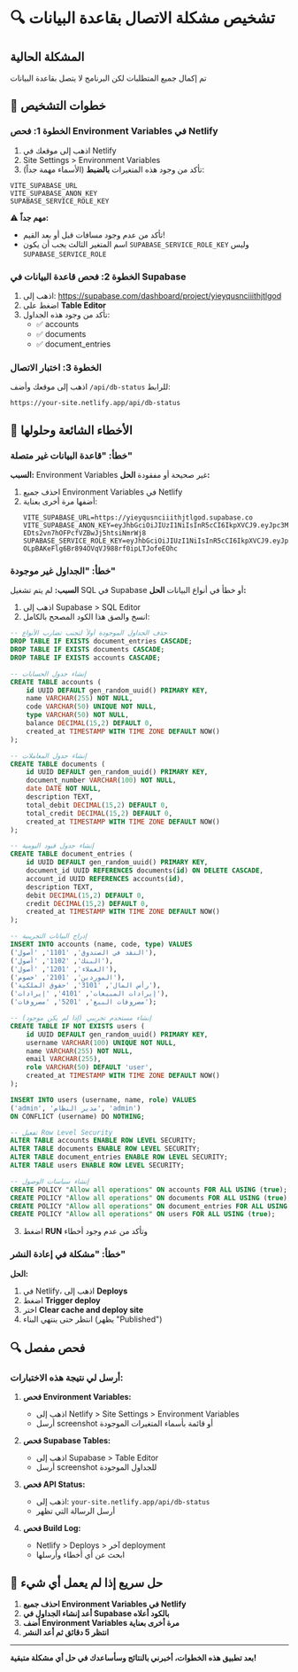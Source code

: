 # 🔍 تشخيص مشكلة الاتصال بقاعدة البيانات

## المشكلة الحالية
تم إكمال جميع المتطلبات لكن البرنامج لا يتصل بقاعدة البيانات

## 🔧 خطوات التشخيص

### الخطوة 1: فحص Environment Variables في Netlify
1. اذهب إلى موقعك في Netlify
2. Site Settings > Environment Variables
3. تأكد من وجود هذه المتغيرات **بالضبط** (الأسماء مهمة جداً):

```
VITE_SUPABASE_URL
VITE_SUPABASE_ANON_KEY  
SUPABASE_SERVICE_ROLE_KEY
```

⚠️ **مهم جداً:** 
- تأكد من عدم وجود مسافات قبل أو بعد القيم!
- اسم المتغير الثالث يجب أن يكون `SUPABASE_SERVICE_ROLE_KEY` وليس `SUPABASE_SERVICE_ROLE`

### الخطوة 2: فحص قاعدة البيانات في Supabase
1. اذهب إلى: https://supabase.com/dashboard/project/yieyqusnciiithjtlgod
2. اضغط على **Table Editor**
3. تأكد من وجود هذه الجداول:
   - ✅ accounts
   - ✅ documents  
   - ✅ document_entries

### الخطوة 3: اختبار الاتصال
اذهب إلى موقعك وأضف `/api/db-status` للرابط:
```
https://your-site.netlify.app/api/db-status
```

## 🚨 الأخطاء الشائعة وحلولها

### خطأ: "قاعدة البيانات غير متصلة"
**السبب:** Environment Variables غير صحيحة أو مفقودة
**الحل:**
1. احذف جميع Environment Variables في Netlify
2. أضفها مرة أخرى بعناية:
   ```
   VITE_SUPABASE_URL=https://yieyqusnciiithjtlgod.supabase.co
   VITE_SUPABASE_ANON_KEY=eyJhbGciOiJIUzI1NiIsInR5cCI6IkpXVCJ9.eyJpc3MiOiJzdXBhYmFzZSIsInJlZiI6InlpZXlxdXNuY2lpaXRoanRsZ29kIiwicm9sZSI6ImFub24iLCJpYXQiOjE3NTA1MTU3MDgsImV4cCI6MjA2NjA5MTcwOH0.ZBmA3i2IMNV-EDts2vn7hOFPcfVZBwJj5htsiNmrWj8
   SUPABASE_SERVICE_ROLE_KEY=eyJhbGciOiJIUzI1NiIsInR5cCI6IkpXVCJ9.eyJpc3MiOiJzdXBhYmFzZSIsInJlZiI6InlpZXlxdXNuY2lpaXRoanRsZ29kIiwicm9sZSI6InNlcnZpY2Vfcm9sZSIsImlhdCI6MTc1MDUxNTcwOCwiZXhwIjoyMDY2MDkxNzA4fQ.TS4-OLpBAKeFlg6Br894OVqVJ988rf0ipLTJofeEOhc
   ```

### خطأ: "الجداول غير موجودة"
**السبب:** لم يتم تشغيل SQL في Supabase أو خطأ في أنواع البيانات
**الحل:**
1. اذهب إلى Supabase > SQL Editor
2. انسخ والصق هذا الكود المصحح بالكامل:

```sql
-- حذف الجداول الموجودة أولاً لتجنب تضارب الأنواع
DROP TABLE IF EXISTS document_entries CASCADE;
DROP TABLE IF EXISTS documents CASCADE;
DROP TABLE IF EXISTS accounts CASCADE;

-- إنشاء جدول الحسابات
CREATE TABLE accounts (
    id UUID DEFAULT gen_random_uuid() PRIMARY KEY,
    name VARCHAR(255) NOT NULL,
    code VARCHAR(50) UNIQUE NOT NULL,
    type VARCHAR(50) NOT NULL,
    balance DECIMAL(15,2) DEFAULT 0,
    created_at TIMESTAMP WITH TIME ZONE DEFAULT NOW()
);

-- إنشاء جدول المعاملات
CREATE TABLE documents (
    id UUID DEFAULT gen_random_uuid() PRIMARY KEY,
    document_number VARCHAR(100) NOT NULL,
    date DATE NOT NULL,
    description TEXT,
    total_debit DECIMAL(15,2) DEFAULT 0,
    total_credit DECIMAL(15,2) DEFAULT 0,
    created_at TIMESTAMP WITH TIME ZONE DEFAULT NOW()
);

-- إنشاء جدول قيود اليومية
CREATE TABLE document_entries (
    id UUID DEFAULT gen_random_uuid() PRIMARY KEY,
    document_id UUID REFERENCES documents(id) ON DELETE CASCADE,
    account_id UUID REFERENCES accounts(id),
    description TEXT,
    debit DECIMAL(15,2) DEFAULT 0,
    credit DECIMAL(15,2) DEFAULT 0,
    created_at TIMESTAMP WITH TIME ZONE DEFAULT NOW()
);

-- إدراج البيانات التجريبية
INSERT INTO accounts (name, code, type) VALUES
('النقد في الصندوق', '1101', 'أصول'),
('البنك', '1102', 'أصول'),
('العملاء', '1201', 'أصول'),
('الموردين', '2101', 'خصوم'),
('رأس المال', '3101', 'حقوق الملكية'),
('إيرادات المبيعات', '4101', 'إيرادات'),
('مصروفات البيع', '5201', 'مصروفات');

-- إنشاء مستخدم تجريبي (إذا لم يكن موجود)
CREATE TABLE IF NOT EXISTS users (
    id UUID DEFAULT gen_random_uuid() PRIMARY KEY,
    username VARCHAR(100) UNIQUE NOT NULL,
    name VARCHAR(255) NOT NULL,
    email VARCHAR(255),
    role VARCHAR(50) DEFAULT 'user',
    created_at TIMESTAMP WITH TIME ZONE DEFAULT NOW()
);

INSERT INTO users (username, name, role) VALUES
('admin', 'مدير النظام', 'admin')
ON CONFLICT (username) DO NOTHING;

-- تفعيل Row Level Security
ALTER TABLE accounts ENABLE ROW LEVEL SECURITY;
ALTER TABLE documents ENABLE ROW LEVEL SECURITY;
ALTER TABLE document_entries ENABLE ROW LEVEL SECURITY;
ALTER TABLE users ENABLE ROW LEVEL SECURITY;

-- إنشاء سياسات الوصول
CREATE POLICY "Allow all operations" ON accounts FOR ALL USING (true);
CREATE POLICY "Allow all operations" ON documents FOR ALL USING (true);
CREATE POLICY "Allow all operations" ON document_entries FOR ALL USING (true);
CREATE POLICY "Allow all operations" ON users FOR ALL USING (true);
```

3. اضغط **RUN** وتأكد من عدم وجود أخطاء

### خطأ: "مشكلة في إعادة النشر"
**الحل:**
1. في Netlify، اذهب إلى **Deploys**
2. اضغط **Trigger deploy**
3. اختر **Clear cache and deploy site**
4. انتظر حتى ينتهي البناء (يظهر "Published")

## 🔍 فحص مفصل

### أرسل لي نتيجة هذه الاختبارات:

1. **فحص Environment Variables:**
   - اذهب إلى Netlify > Site Settings > Environment Variables
   - أرسل screenshot أو قائمة بأسماء المتغيرات الموجودة

2. **فحص Supabase Tables:**
   - اذهب إلى Supabase > Table Editor
   - أرسل screenshot للجداول الموجودة

3. **فحص API Status:**
   - اذهب إلى: `your-site.netlify.app/api/db-status`
   - أرسل الرسالة التي تظهر

4. **فحص Build Log:**
   - Netlify > Deploys > آخر deployment
   - ابحث عن أي أخطاء وأرسلها

## 🎯 حل سريع إذا لم يعمل أي شيء

1. **احذف جميع Environment Variables في Netlify**
2. **أعد إنشاء الجداول في Supabase بالكود أعلاه**
3. **أضف Environment Variables مرة أخرى بعناية**
4. **انتظر 5 دقائق ثم أعد النشر**

---

**بعد تطبيق هذه الخطوات، أخبرني بالنتائج وسأساعدك في حل أي مشكلة متبقية!**
